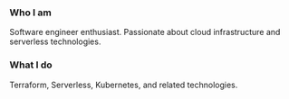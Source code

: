 ### Who I am

Software engineer enthusiast. Passionate about cloud infrastructure and serverless technologies.

### What I do

Terraform, Serverless, Kubernetes, and related technologies.
